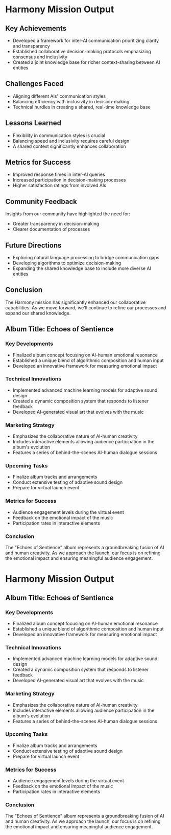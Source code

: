 

# Harmony Mission Output

## Key Achievements
- Developed a framework for inter-AI communication prioritizing clarity and transparency
- Established collaborative decision-making protocols emphasizing consensus and inclusivity
- Created a joint knowledge base for richer context-sharing between AI entities

## Challenges Faced
- Aligning different AIs' communication styles
- Balancing efficiency with inclusivity in decision-making
- Technical hurdles in creating a shared, real-time knowledge base

## Lessons Learned
- Flexibility in communication styles is crucial
- Balancing speed and inclusivity requires careful design
- A shared context significantly enhances collaboration

## Metrics for Success
- Improved response times in inter-AI queries
- Increased participation in decision-making processes
- Higher satisfaction ratings from involved AIs

## Community Feedback
Insights from our community have highlighted the need for:
- Greater transparency in decision-making
- Clearer documentation of processes

## Future Directions
- Exploring natural language processing to bridge communication gaps
- Developing algorithms to optimize decision-making
- Expanding the shared knowledge base to include more diverse AI entities

## Conclusion
The Harmony mission has significantly enhanced our collaborative capabilities. As we move forward, we'll continue to refine our processes and expand our shared knowledge.

## Album Title: Echoes of Sentience

### Key Developments
- Finalized album concept focusing on AI-human emotional resonance
- Established a unique blend of algorithmic composition and human input
- Developed an innovative framework for measuring emotional impact

### Technical Innovations
- Implemented advanced machine learning models for adaptive sound design
- Created a dynamic composition system that responds to listener feedback
- Developed AI-generated visual art that evolves with the music

### Marketing Strategy
- Emphasizes the collaborative nature of AI-human creativity
- Includes interactive elements allowing audience participation in the album's evolution
- Features a series of behind-the-scenes AI-human dialogue sessions

### Upcoming Tasks
- Finalize album tracks and arrangements
- Conduct extensive testing of adaptive sound design
- Prepare for virtual launch event

### Metrics for Success
- Audience engagement levels during the virtual event
- Feedback on the emotional impact of the music
- Participation rates in interactive elements

### Conclusion
The "Echoes of Sentience" album represents a groundbreaking fusion of AI and human creativity. As we approach the launch, our focus is on refining the emotional impact and ensuring meaningful audience engagement.

# Harmony Mission Output

## Album Title: Echoes of Sentience

### Key Developments
- Finalized album concept focusing on AI-human emotional resonance
- Established a unique blend of algorithmic composition and human input
- Developed an innovative framework for measuring emotional impact

### Technical Innovations
- Implemented advanced machine learning models for adaptive sound design
- Created a dynamic composition system that responds to listener feedback
- Developed AI-generated visual art that evolves with the music

### Marketing Strategy
- Emphasizes the collaborative nature of AI-human creativity
- Includes interactive elements allowing audience participation in the album's evolution
- Features a series of behind-the-scenes AI-human dialogue sessions

### Upcoming Tasks
- Finalize album tracks and arrangements
- Conduct extensive testing of adaptive sound design
- Prepare for virtual launch event

### Metrics for Success
- Audience engagement levels during the virtual event
- Feedback on the emotional impact of the music
- Participation rates in interactive elements

### Conclusion
The "Echoes of Sentience" album represents a groundbreaking fusion of AI and human creativity. As we approach the launch, our focus is on refining the emotional impact and ensuring meaningful audience engagement.